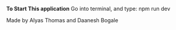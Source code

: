 **To Start This application**
Go into terminal, and type:
npm run dev


Made by Alyas Thomas and Daanesh Bogale
